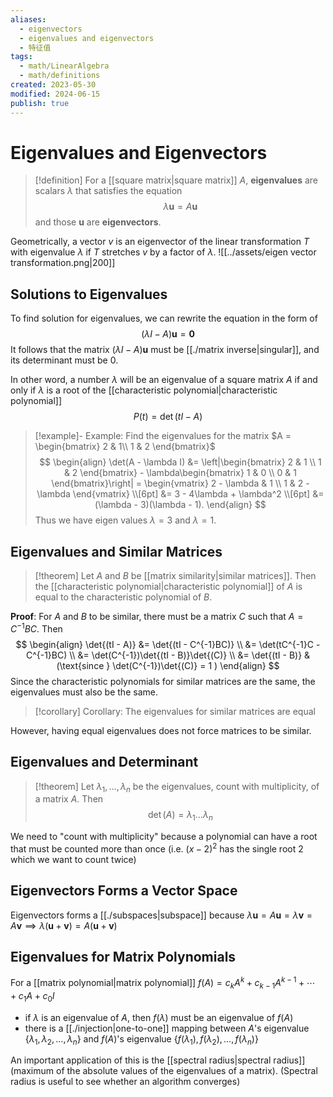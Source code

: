 ```yaml
---
aliases:
  - eigenvectors
  - eigenvalues and eigenvectors
  - 特征值
tags:
  - math/LinearAlgebra
  - math/definitions
created: 2023-05-30
modified: 2024-06-15
publish: true
---
```

# Eigenvalues and Eigenvectors
> [!definition]
>For a [[square matrix|square matrix]] $A$, **eigenvalues** are scalars $\lambda$ that satisfies the equation
> $$
\lambda \mathbf{u} = A \mathbf{u}
> $$
> and those $\mathbf{u}$ are **eigenvectors**.

Geometrically, a vector $v$ is an eigenvector of the linear transformation $T$ with eigenvalue $\lambda$ if $T$ stretches $v$ by a factor of $\lambda$.
![[../assets/eigen vector transformation.png|200]]

## Solutions to Eigenvalues
To find solution for eigenvalues, we can rewrite the equation in the form of
$$(\lambda I - A)\mathbf{u} = \mathbf{0}$$
It follows that the matrix $(\lambda I - A)\mathbf{u}$ must be [[./matrix inverse|singular]], and its determinant must be 0.

In other word, a number $\lambda$ will be an eigenvalue of a square matrix $A$ if and only if $\lambda$ is a root of the [[characteristic polynomial|characteristic polynomial]]
$$
P(t) = \det(tI - A)
$$

>[!example]- Example: Find the eigenvalues for the  matrix $A = \begin{bmatrix}  2 & 1\\  1 & 2  \end{bmatrix}$
>$$
\begin{align}
\det(A - \lambda I)
&= \left|\begin{bmatrix}  
2 & 1 \\  
1 & 2  
\end{bmatrix} - \lambda\begin{bmatrix}  
1 & 0 \\  
0 & 1  
\end{bmatrix}\right| = \begin{vmatrix}  
2 - \lambda & 1 \\  
1 & 2 - \lambda  
\end{vmatrix} \\[6pt]  
&= 3 - 4\lambda + \lambda^2 \\[6pt]  
&= (\lambda - 3)(\lambda - 1).  
\end{align}
>$$
Thus we have eigen values $\lambda = 3$ and $\lambda = 1$.

## Eigenvalues and Similar Matrices
> [!theorem] Let $A$ and $B$ be [[matrix similarity|similar matrices]]. Then the [[characteristic polynomial|characteristic polynomial]] of $A$ is equal to the characteristic polynomial of $B$.

**Proof**: For $A$ and $B$ to be similar, there must be a matrix $C$ such that $A = C^{-1}BC$. Then
$$
\begin{align}
\det{(tI - A)} &= \det{(tI - C^{-1}BC)} \\
&= \det(tC^{-1}C - C^{-1}BC) \\
&= \det(C^{-1})\det{(tI - B)}\det{(C)} \\
&= \det{(tI - B)} & (\text{since } \det(C^{-1})\det{(C)} = 1 )
\end{align}
$$
Since the characteristic polynomials for similar matrices are the same, the eigenvalues must also be the same.
> [!corollary] Corollary: The eigenvalues for similar matrices are equal

However, having equal eigenvalues does not force matrices to be similar.
## Eigenvalues and Determinant
> [!theorem]
> Let $\lambda_1, \dots, \lambda_n$ be the eigenvalues, count with multiplicity, of a matrix $A$. Then
> $$
\det(A) = \lambda_1 \dots \lambda_n
> $$

We need to "count with multiplicity" because a polynomial can have a root that must be counted more than once (i.e. $(x - 2)^2$ has the single root $2$ which we want to count twice)

## Eigenvectors Forms a Vector Space
Eigenvectors forms a [[./subspaces|subspace]] because $\lambda \mathbf{u} = A \mathbf{u} = \lambda \mathbf{v} = A \mathbf{v} \implies \lambda (\mathbf{u} + \mathbf{v}) = A(\mathbf{u} + \mathbf{v})$

## Eigenvalues for Matrix Polynomials
For a [[matrix polynomial|matrix polynomial]] $f(A) = c_k A^k + c_{k - 1} A^{k - 1} + \cdots + c_1A + c_0 I$
- if $\lambda$ is an eigenvalue of $A$, then $f(\lambda)$ must be an eigenvalue of $f(A)$
- there is a [[./injection|one-to-one]] mapping between $A$'s eigenvalue $\{ \lambda_1, \lambda_2, \dots, \lambda_n \}$ and $f(A)$'s eigenvalue  $\{ f(\lambda_1), f(\lambda_2), \dots, f(\lambda_n) \}$

An important application of this is the [[spectral radius|spectral radius]] (maximum of the absolute values of the eigenvalues of a matrix). (Spectral radius is useful to see whether an algorithm converges)